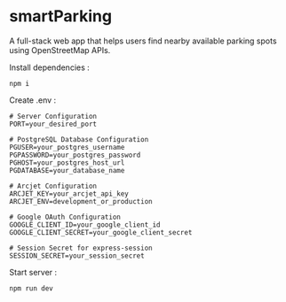# smartParking
A full-stack web app that helps users find nearby available parking spots using OpenStreetMap APIs.

Install dependencies : 

    npm i


Create .env :

    # Server Configuration
    PORT=your_desired_port

    # PostgreSQL Database Configuration
    PGUSER=your_postgres_username
    PGPASSWORD=your_postgres_password
    PGHOST=your_postgres_host_url
    PGDATABASE=your_database_name

    # Arcjet Configuration
    ARCJET_KEY=your_arcjet_api_key
    ARCJET_ENV=development_or_production

    # Google OAuth Configuration
    GOOGLE_CLIENT_ID=your_google_client_id
    GOOGLE_CLIENT_SECRET=your_google_client_secret

    # Session Secret for express-session
    SESSION_SECRET=your_session_secret

Start server : 

    npm run dev